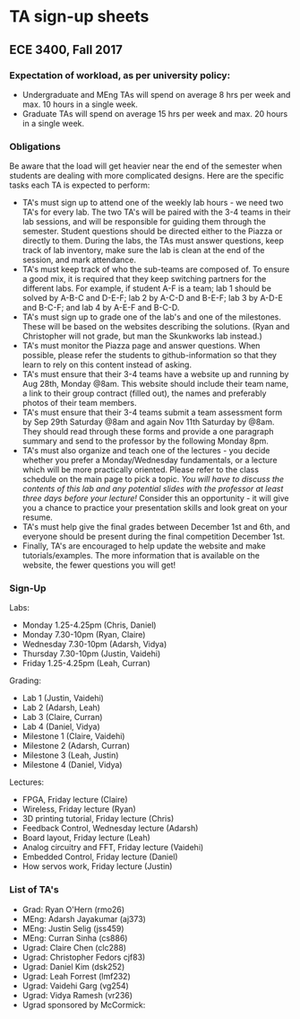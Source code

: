 # TA sign-up sheets
## ECE 3400, Fall 2017

### Expectation of workload, as per university policy:

* Undergraduate and MEng TAs will spend on average 8 hrs per week and max. 10 hours in a single week.
* Graduate TAs will spend on average 15 hrs per week and max. 20 hours in a single week.

### Obligations

Be aware that the load will get heavier near the end of the semester when students are dealing with more complicated designs. Here are the specific tasks each TA is expected to perform:

* TA's must sign up to attend one of the weekly lab hours - we need two TA's for every lab. The two TA's will be paired with the 3-4 teams in their lab sessions, and will be responsible for guiding them through the semester. Student questions should be directed either to the Piazza or directly to them. During the labs, the TAs must answer questions, keep track of lab inventory, make sure the lab is clean at the end of the session, and mark attendance.
* TA's must keep track of who the sub-teams are composed of. To ensure a good mix, it is required that they keep switching partners for the different labs. For example, if student A-F is a team; lab 1 should be solved by A-B-C and D-E-F; lab 2 by A-C-D and B-E-F; lab 3 by A-D-E and B-C-F; and lab 4 by A-E-F and B-C-D.
* TA's must sign up to grade one of the lab's and one of the milestones. These will be based on the websites describing the solutions. (Ryan and Christopher will not grade, but man the Skunkworks lab instead.)
* TA's must monitor the Piazza page and answer questions. When possible, please refer the students to github-information so that they learn to rely on this content instead of asking.
* TA's must ensure that their 3-4 teams have a website up and running by Aug 28th, Monday @8am. This website should include their team name, a link to their group contract (filled out), the names and preferably photos of their team members.
* TA's must ensure that their 3-4 teams submit a team assessment form by Sep 29th Saturday @8am and again Nov 11th Saturday by @8am. They should read through these forms and provide a one paragraph summary and send to the professor by the following Monday 8pm.
* TA's must also organize and teach one of the lectures - you decide whether you prefer a Monday/Wednesday fundamentals, or a lecture which will be more practically oriented. Please refer to the class schedule on the main page to pick a topic. *You will have to discuss the contents of this lab and any potential slides with the professor at least three days before your lecture!* Consider this an opportunity - it will give you a chance to practice your presentation skills and look great on your resume.
* TA's must help give the final grades between December 1st and 6th, and everyone should be present during the final competition December 1st.
* Finally, TA's are encouraged to help update the website and make tutorials/examples. The more information that is available on the website, the fewer questions you will get!

### Sign-Up

Labs:
* Monday 1.25-4.25pm (Chris, Daniel)
* Monday 7.30-10pm (Ryan, Claire)
* Wednesday 7.30-10pm (Adarsh, Vidya)
* Thursday 7.30-10pm (Justin, Vaidehi)
* Friday 1.25-4.25pm (Leah, Curran)

Grading:
* Lab 1 (Justin, Vaidehi)
* Lab 2 (Adarsh, Leah)
* Lab 3 (Claire, Curran)
* Lab 4 (Daniel, Vidya)
* Milestone 1 (Claire, Vaidehi)
* Milestone 2 (Adarsh, Curran)
* Milestone 3 (Leah, Justin)
* Milestone 4 (Daniel, Vidya)

Lectures:
* FPGA, Friday lecture (Claire)
* Wireless, Friday lecture (Ryan)
* 3D printing tutorial, Friday lecture (Chris)
* Feedback Control, Wednesday lecture (Adarsh)
* Board layout, Friday lecture (Leah)
* Analog circuitry and FFT, Friday lecture (Vaidehi)
* Embedded Control, Friday lecture (Daniel)
* How servos work, Friday lecture (Justin)

### List of TA's

* Grad: Ryan O'Hern (rmo26)
* MEng: Adarsh Jayakumar (aj373)
* MEng: Justin Selig (jss459)
* MEng: Curran Sinha (cs886)
* Ugrad: Claire Chen (clc288)
* Ugrad: Christopher Fedors cjf83)
* Ugrad: Daniel Kim (dsk252)
* Ugrad: Leah Forrest (lmf232)
* Ugrad: Vaidehi Garg (vg254)
* Ugrad: Vidya Ramesh (vr236)
* Ugrad sponsored by McCormick:
